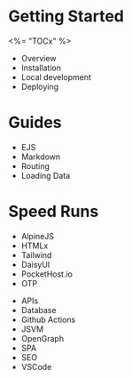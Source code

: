 # Getting Started

<%= "TOCx" %>

- Overview
- Installation
- Local development
- Deploying

# Guides

- EJS
- Markdown
- Routing
- Loading Data

# Speed Runs

- AlpineJS
- HTMLx
- Tailwind
- DaisyUI
- PocketHost.io
- OTP

* APIs
* Database
* Github Actions
* JSVM
* OpenGraph
* SPA
* SEO
* VSCode

